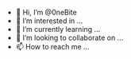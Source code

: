 - 👋 Hi, I’m @0neBite
- 👀 I’m interested in ...
- 🌱 I’m currently learning ...
- 💞️ I’m looking to collaborate on ...
- 📫 How to reach me ...

<!---
0neBite/0neBite is a ✨ special ✨ repository because its `README.md` (this file) appears on your GitHub profile.
You can click the Preview link to take a look at your changes.
--->
